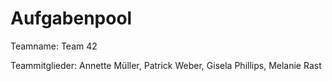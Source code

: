 # Aufgabenpool

Teamname: Team 42

Teammitglieder:
Annette Müller,
Patrick Weber,
Gisela Phillips,
Melanie Rast
